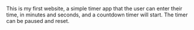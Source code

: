 This is my first website, a simple timer app that the user can enter their time, in minutes and seconds, and a countdown timer will start.  The timer can be paused and reset.